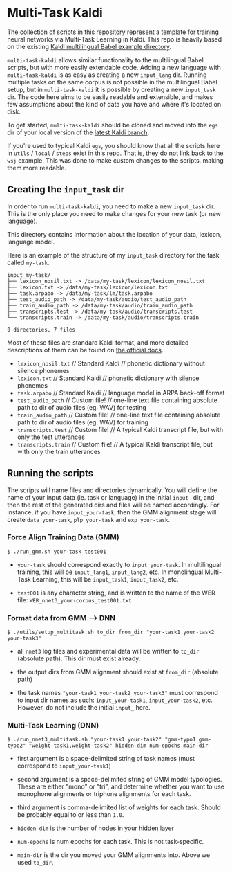 Multi-Task Kaldi
================

The collection of scripts in this repository represent a template for training neural networks via Multi-Task Learning in Kaldi. This repo is heavily based on the existing [Kaldi multilingual Babel example directory](https://github.com/kaldi-asr/kaldi/tree/master/egs/babel_multilang/s5).

`multi-task-kaldi` allows similar functionality to the multilingual Babel scripts, but with more easily extendable code. Adding a new language with `multi-task-kaldi` is as easy as creating a new `input_lang` dir. Running multiple tasks on the same corpus is not possible in the multilingual Babel setup, but in `multi-task-kaldi` it is possible by creating a new `input_task` dir. The code here aims to be easily readable and extensible, and makes few assumptions about the kind of data you have and where it's located on disk.

To get started, `multi-task-kaldi` should be cloned and moved into the `egs` dir of your local version of the [latest Kaldi branch](https://github.com/kaldi-asr/kaldi).


If you're used to typical Kaldi `egs`, you should know that all the scripts here in `utils` / `local` / `steps` exist in this repo. That is, they do not link back to the `wsj` example. This was done to make custom changes to the scripts, making them more readable.



Creating the `input_task` dir
------------------------------------

In order to run `multi-task-kaldi`, you need to make a new `input_task` dir. This is the only place you need to make changes for your new task (or new language).

This directory contains information about the location of your data, lexicon, language model.

Here is an example of the structure of my `input_task` directory for the task called `my-task`.

```
input_my-task/
├── lexicon_nosil.txt -> /data/my-task/lexicon/lexicon_nosil.txt
├── lexicon.txt -> /data/my-task/lexicon/lexicon.txt
├── task.arpabo -> /data/my-task/lm/task.arpabo
├── test_audio_path -> /data/my-task/audio/test_audio_path
├── train_audio_path -> /data/my-task/audio/train_audio_path
├── transcripts.test -> /data/my-task/audio/transcripts.test
└── transcripts.train -> /data/my-task/audio/transcripts.train

0 directories, 7 files
```

Most of these files are standard Kaldi format, and more detailed descriptions of them can be found on [the official docs](http://kaldi-asr.org/doc/data_prep.html).


- `lexicon_nosil.txt` // Standard Kaldi // phonetic dictionary without silence phonemes
- `lexicon.txt` // Standard Kaldi // phonetic dictionary with silence phonemes
- `task.arpabo` // Standard Kaldi // language model in ARPA back-off format
- `test_audio_path` // Custom file! // one-line text file containing absolute path to dir of audio files (eg. WAV) for testing
- `train_audio_path` // Custom file! // one-line text file containing absolute path to dir of audio files (eg. WAV) for training
- `transcripts.test` // Custom file! // A typical Kaldi transcript file, but with only the test utterances
- `transcripts.train` // Custom file! // A typical Kaldi transcript file, but with only the train utterances




Running the scripts
------------------------------------



The scripts will name files and directories dynamically. You will define the name of your input data (ie. task or language) in the initial `input_` dir, and then the rest of the generated dirs and files will be named accordingly. For instance, if you have `input_your-task`, then the GMM alignment stage will create `data_your-task`, `plp_your-task` and `exp_your-task`.




### Force Align Training Data (GMM)

`$ ./run_gmm.sh your-task test001`

- `your-task` should correspond exactly to `input_your-task`. In multilingual training, this will be `input_lang1`, `input_lang2`, etc. In monolingual Multi-Task Learning, this will be `input_task1`, `input_task2`, etc.

- `test001` is any character string, and is written to the name of the WER file: `WER_nnet3_your-corpus_test001.txt`


### Format data from GMM --> DNN

`$ ./utils/setup_multitask.sh to_dir from_dir "your-task1 your-task2 your-task3"`

- all `nnet3` log files and experimental data will be written to `to_dir` (absolute path). This dir must exist already.

- the output dirs from GMM alignment should exist at `from_dir` (absolute path)

- the task names `"your-task1 your-task2 your-task3"` must correspond to input dir names as such: `input_your-task1`, `input_your-task2`, etc. However, do not include the initial `input_` here.





### Multi-Task Learning (DNN)

`$ ./run_nnet3_multitask.sh "your-task1 your-task2" "gmm-typo1 gmm-typo2" "weight-task1,weight-task2" hidden-dim num-epochs main-dir`


- first argument is a space-delimited string of task names (must correspond to `input_your-task1`)

- second argument is a space-delimited string of GMM model typologies. These are either "mono" or "tri", and determine whether you want to use monophone alignments or triphone alignments for each task.

- third argument is comma-delimited list of weights for each task. Should be probably equal to or less than `1.0`.

- `hidden-dim` is the number of nodes in your hidden layer

- `num-epochs` is num epochs for each task. This is not task-specific.

- `main-dir` is the dir you moved your GMM alignments into. Above we used `to_dir`.